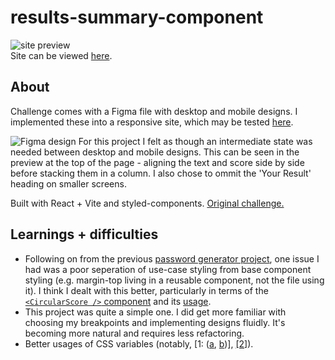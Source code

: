 # results-summary-component
![site preview](https://media.giphy.com/media/THaouQnaBgocNyW0t2/giphy.gif)<br>
Site can be viewed [here](https://voluble-fairy-9bf787.netlify.app/).


## About
Challenge comes with a Figma file with desktop and mobile designs. I implemented these into a responsive site, which may be tested [here](https://voluble-fairy-9bf787.netlify.app/).

![Figma design](https://i.imgur.com/R2FQ4N0.png)
For this project I felt as though an intermediate state was needed between desktop and mobile designs. This can be seen in the preview at the top of the page - aligning the text and score side by side before stacking them in a column. I also chose to ommit the 'Your Result' heading on smaller screens.

Built with React + Vite and styled-components. [Original challenge.](https://www.frontendmentor.io/challenges/results-summary-component-CE_K6s0maV) 


## Learnings + difficulties
- Following on from the previous [password generator project](https://github.com/gLevaa/frontend-mentor/tree/main/password-generator), one issue I had was a poor seperation of use-case styling from base component styling (e.g. margin-top living in a reusable component, not the file using it). I think I dealt with this better, particularly in terms of the [``<CircularScore />`` component](https://github.com/gLevaa/frontend-mentor/blob/results-summary-component/src/components/CircularScore/CircularScore.jsx) and its [usage](https://github.com/gLevaa/frontend-mentor/blob/results-summary-component/src/components/LeftColumn/LeftColumn.jsx#57).
- This project was quite a simple one. I did get more familiar with choosing my breakpoints and implementing designs fluidly. It's becoming more natural and requires less refactoring.
- Better usages of CSS variables (notably, [1: ([a](https://github.com/gLevaa/frontend-mentor/blob/results-summary-component/src/components/CircularScore/CircularScore.jsx), [b](https://github.com/gLevaa/frontend-mentor/blob/results-summary-component/src/components/LeftColumn/LeftColumn.jsx#57))], [[2]](https://github.com/gLevaa/frontend-mentor/blob/results-summary-component/src/components/ScoreCard/ScoreCard.jsx)).